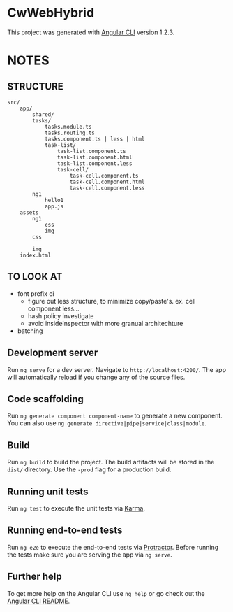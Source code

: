 # CwWebHybrid

This project was generated with [Angular CLI](https://github.com/angular/angular-cli) version 1.2.3.

# NOTES

## STRUCTURE
```
src/
	app/
		shared/
		tasks/
			tasks.module.ts
			tasks.routing.ts
			tasks.component.ts | less | html 
			task-list/
				task-list.component.ts
				task-list.component.html
				task-list.component.less
				task-cell/
					task-cell.component.ts
					task-cell.component.html
					task-cell.component.less			
		ng1
			hello1
			app.js
	assets
		ng1
			css
			img
		css

		img	
	index.html
```	

## TO LOOK AT
  - font prefix ci
	- figure out less structure, to minimize copy/paste's. ex. cell component less...
	- hash policy investigate
	- avoid insideInspector with more granual architechture
  - batching
  
## Development server

Run `ng serve` for a dev server. Navigate to `http://localhost:4200/`. The app will automatically reload if you change any of the source files.

## Code scaffolding

Run `ng generate component component-name` to generate a new component. You can also use `ng generate directive|pipe|service|class|module`.

## Build

Run `ng build` to build the project. The build artifacts will be stored in the `dist/` directory. Use the `-prod` flag for a production build.

## Running unit tests

Run `ng test` to execute the unit tests via [Karma](https://karma-runner.github.io).

## Running end-to-end tests

Run `ng e2e` to execute the end-to-end tests via [Protractor](http://www.protractortest.org/).
Before running the tests make sure you are serving the app via `ng serve`.

## Further help

To get more help on the Angular CLI use `ng help` or go check out the [Angular CLI README](https://github.com/angular/angular-cli/blob/master/README.md).
